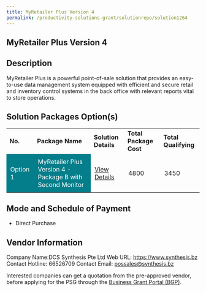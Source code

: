 ```yaml
---
title: MyRetailer Plus Version 4
permalink: /productivity-solutions-grant/solutionrepo/solution1264
---
```


## MyRetailer Plus Version 4

## Description

MyRetailer Plus is a powerful point-of-sale solution that provides an easy-to-use data management system equipped with efficient and secure retail and inventory control systems in the back office with relevant reports vital to store operations.

## Solution Packages Option(s)

<table>
<tr>
<td><b>No.</b></td>
<td><b>Package Name</b></td>
<td><b>Solution Details</b></td>
<td><b>Total Package Cost</b></td>
<td><b>Total Qualifying</b></td>
</tr>
<tr>
<td style='padding: 10px; background-color: #037E8A; color: #FFFFFF;'>Option 1</td>
<td style='padding: 10px; background-color: #037E8A; color: #FFFFFF;'>MyRetailer Plus Version 4 - Package B with Second Monitor</td>
<td style='padding: 10px;'><a href='https://www.gobusiness.gov.sg/images/psg/DesensitisedDCSSynthesisRetailerPLUSAnnex3CRwef12August2021-_Part_2.pdf' target='_blank'>View Details</a></td>
<td style='padding: 10px;'>4800</td>
<td style='padding: 10px;'>3450</td>
</tr>
</table>

## Mode and Schedule of Payment

 - Direct Purchase

## Vendor Information

 Company Name:DCS Synthesis Pte Ltd 
Web URL: https://www.synthesis.bz 
Contact Hotline: 66526709 
Contact Email: possales@synthesis.bz 


Interested companies can get a quotation from the pre-approved vendor, before applying for the PSG through the <a href='https://www.businessgrants.gov.sg/'>Business Grant Portal (BGP)</a>.

<script src="/jquery/resize-tables.js"></script>
